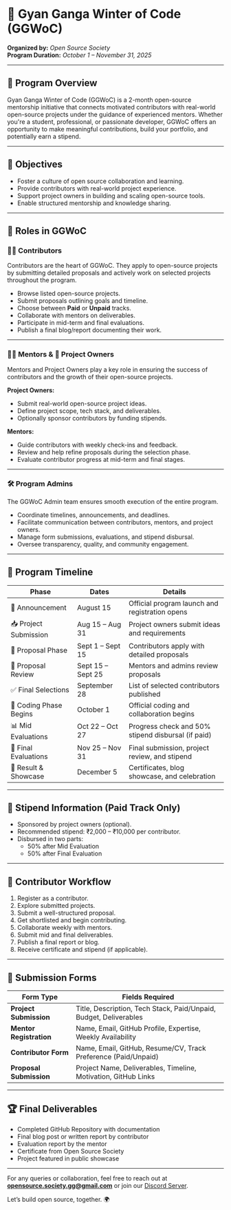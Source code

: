 # 🚀 Gyan Ganga Winter of Code (GGWoC)

**Organized by:** *Open Source Society*  
**Program Duration:** *October 1 – November 31, 2025*

---

## 📌 Program Overview

Gyan Ganga Winter of Code (GGWoC) is a 2-month open-source mentorship initiative that connects motivated contributors with real-world open-source projects under the guidance of experienced mentors. Whether you're a student, professional, or passionate developer, GGWoC offers an opportunity to make meaningful contributions, build your portfolio, and potentially earn a stipend.

---

## 🎯 Objectives

- Foster a culture of open source collaboration and learning.
- Provide contributors with real-world project experience.
- Support project owners in building and scaling open-source tools.
- Enable structured mentorship and knowledge sharing.

---

## 👥 Roles in GGWoC

### 🧑‍💻 Contributors
Contributors are the heart of GGWoC. They apply to open-source projects by submitting detailed proposals and actively work on selected projects throughout the program.

- Browse listed open-source projects.
- Submit proposals outlining goals and timeline.
- Choose between **Paid** or **Unpaid** tracks.
- Collaborate with mentors on deliverables.
- Participate in mid-term and final evaluations.
- Publish a final blog/report documenting their work.

---

### 🧑‍🏫 Mentors & 💼 Project Owners
Mentors and Project Owners play a key role in ensuring the success of contributors and the growth of their open-source projects.

**Project Owners:**
- Submit real-world open-source project ideas.
- Define project scope, tech stack, and deliverables.
- Optionally sponsor contributors by funding stipends.

**Mentors:**
- Guide contributors with weekly check-ins and feedback.
- Review and help refine proposals during the selection phase.
- Evaluate contributor progress at mid-term and final stages.

---

### 🛠 Program Admins
The GGWoC Admin team ensures smooth execution of the entire program.

- Coordinate timelines, announcements, and deadlines.
- Facilitate communication between contributors, mentors, and project owners.
- Manage form submissions, evaluations, and stipend disbursal.
- Oversee transparency, quality, and community engagement.

---

## 📅 Program Timeline

| Phase                    | Dates              | Details                                           |
|-------------------------|--------------------|---------------------------------------------------|
| 📢 Announcement          | August 15          | Official program launch and registration opens     |
| 📥 Project Submission    | Aug 15 – Aug 31    | Project owners submit ideas and requirements       |
| 📝 Proposal Phase        | Sept 1 – Sept 15   | Contributors apply with detailed proposals         |
| 🧾 Proposal Review       | Sept 15 – Sept 25  | Mentors and admins review proposals                |
| ✅ Final Selections       | September 28       | List of selected contributors published            |
| 🚀 Coding Phase Begins   | October 1          | Official coding and collaboration begins           |
| 📊 Mid Evaluations       | Oct 22 – Oct 27    | Progress check and 50% stipend disbursal (if paid) |
| 🧪 Final Evaluations     | Nov 25 – Nov 31    | Final submission, project review, and stipend      |
| 🏁 Result & Showcase     | December 5         | Certificates, blog showcase, and celebration       |

---

## 💸 Stipend Information (Paid Track Only)

- Sponsored by project owners (optional).
- Recommended stipend: ₹2,000 – ₹10,000 per contributor.
- Disbursed in two parts:
  - 50% after Mid Evaluation
  - 50% after Final Evaluation

---

## 📌 Contributor Workflow

1. Register as a contributor.
2. Explore submitted projects.
3. Submit a well-structured proposal.
4. Get shortlisted and begin contributing.
5. Collaborate weekly with mentors.
6. Submit mid and final deliverables.
7. Publish a final report or blog.
8. Receive certificate and stipend (if applicable).

---

## 🧾 Submission Forms

| Form Type              | Fields Required                                                       |
|------------------------|------------------------------------------------------------------------|
| **Project Submission** | Title, Description, Tech Stack, Paid/Unpaid, Budget, Deliverables     |
| **Mentor Registration**| Name, Email, GitHub Profile, Expertise, Weekly Availability            |
| **Contributor Form**   | Name, Email, GitHub, Resume/CV, Track Preference (Paid/Unpaid)         |
| **Proposal Submission**| Project Name, Deliverables, Timeline, Motivation, GitHub Links         |

---

## 🏆 Final Deliverables

- Completed GitHub Repository with documentation
- Final blog post or written report by contributor
- Evaluation report by the mentor
- Certificate from Open Source Society
- Project featured in public showcase

---

For any queries or collaboration, feel free to reach out at **opensource.society.gg@gmail.com** or join our [Discord Server](#).

Let’s build open source, together. 🌍
